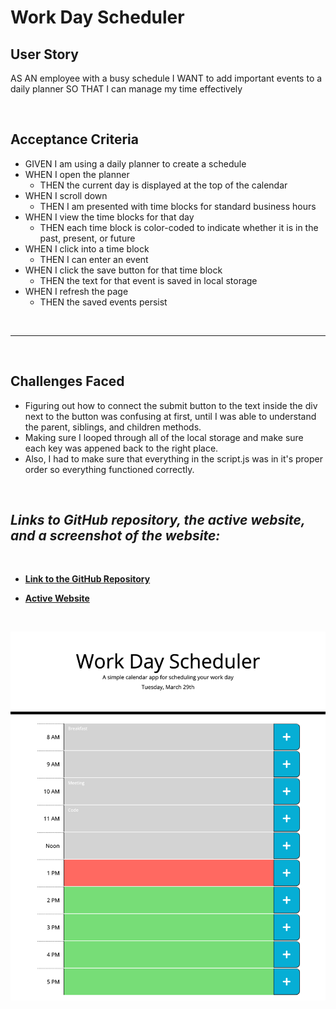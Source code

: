 # Work Day Scheduler

## User Story
AS AN employee with a busy schedule
I WANT to add important events to a daily planner
SO THAT I can manage my time effectively

<br>

## Acceptance Criteria
- GIVEN I am using a daily planner to create a schedule
- WHEN I open the planner
    - THEN the current day is displayed at the top of the calendar
- WHEN I scroll down
    - THEN I am presented with time blocks for standard business hours
- WHEN I view the time blocks for that day
    - THEN each time block is color-coded to indicate whether it is in the past, present, or future
- WHEN I click into a time block
    - THEN I can enter an event
- WHEN I click the save button for that time block
    - THEN the text for that event is saved in local storage
- WHEN I refresh the page
    - THEN the saved events persist

<br>

___

<br>

## Challenges Faced
- Figuring out how to connect the submit button to the text inside the div next to the button was confusing at first, until I was able to understand the parent, siblings, and children methods.
- Making sure I looped through all of the local storage and make sure each key was appened back to the right place.
- Also, I had to make sure that everything in the script.js was in it's proper order so everything functioned correctly.

<br>

## *Links to GitHub repository, the active website, and a screenshot of the website:*

<br>

- **[Link to the GitHub Repository](https://github.com/Doctor-Worm/Super-Disco)**

- **[Active Website](https://doctor-worm.github.io/Super-Disco/)**

<br>

![Website Screenshot](./assets/images/super-disco.png)
